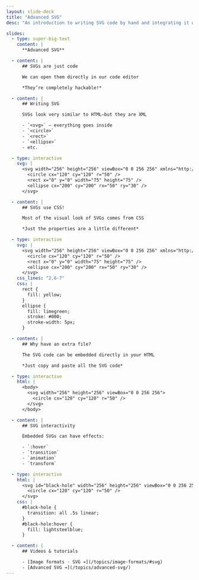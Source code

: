 ```yaml
---
layout: slide-deck
title: "Advanced SVG"
desc: "An introduction to writing SVG code by hand and integrating it with CSS effects like animations & transitions."

slides:
  - type: super-big-text
    content: |
      **Advanced SVG**

  - content: |
      ## SVGs are just code

      We can open them directly in our code editor

      *They’re completely hackable!*

  - content: |
      ## Writing SVG

      SVGs look very similar to HTML—but they are XML

      - `<svg>` — everything goes inside
      - `<circle>`
      - `<rect>`
      - `<ellipse>`
      - etc.

  - type: interactive
    svg: |
      <svg width="256" height="256" viewBox="0 0 256 256" xmlns="http://www.w3.org/2000/svg">
        <circle cx="120" cy="120" r="50" />
        <rect x="0" y="0" width="75" height="75" />
        <ellipse cx="200" cy="200" rx="50" ry="30" />
      </svg>

  - content: |
      ## SVGs use CSS!

      Most of the visual look of SVGs comes from CSS

      *Just the properties are a little different*

  - type: interactive
    svg: |
      <svg width="256" height="256" viewBox="0 0 256 256" xmlns="http://www.w3.org/2000/svg">
        <circle cx="120" cy="120" r="50" />
        <rect x="0" y="0" width="75" height="75" />
        <ellipse cx="200" cy="200" rx="50" ry="30" />
      </svg>
    css_lines: "2,6-7"
    css: |
      rect {
        fill: yellow;
      }
      ellipse {
        fill: limegreen;
        stroke: #000;
        stroke-width: 5px;
      }

  - content: |
      ## Why have an extra file?

      The SVG code can be embedded directly in your HTML

      *Just copy and paste all the SVG code*

  - type: interactive
    html: |
      <body>
        <svg width="256" height="256" viewBox="0 0 256 256">
          <circle cx="120" cy="120" r="50" />
        </svg>
      </body>

  - content: |
      ## SVG interactivity

      Embedded SVGs can have effects:

      - `:hover`
      - `transition`
      - `animation`
      - `transform`

  - type: interactive
    html: |
      <svg id="black-hole" width="256" height="256" viewBox="0 0 256 256">
        <circle cx="120" cy="120" r="50" />
      </svg>
    css: |
      #black-hole {
        transition: all .5s linear;
      }
      #black-hole:hover {
        fill: lightsteelblue;
      }

  - content: |
      ## Videos & tutorials

      - [Image formats · SVG ➔](/topics/image-formats/#svg)
      - [Advanced SVG ➔](/topics/advanced-svg/)
---
```

